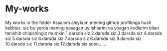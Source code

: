 # My-works
My works in the folder
Assalom aleykum mening github profilmga hush kelibsiz. siz bu yerda mening yasagan uy ishlarim va yozgan kodlarim bilan tanishib chiqishingiz mumkin
1.darsda siz 
2.darsda siz
3.darsda siz
4.darsda siz
5.darsda siz
6.darsda siz
7.darsda siz
8.darsda siz
9.darsda siz
10.darsda siz
11.darsda siz
12.darsda siz
soon......
